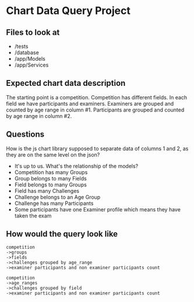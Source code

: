 # Chart Data Query Project

## Files to look at
- /tests
- /database
- /app/Models
- /app/Services

## Expected chart data description
The starting point is a competition.
Competition has different fields.
In each field we have participants and examiners.
Examiners are grouped and counted by age range in column #1.
Participants are grouped and counted by age range in column #2.

## Questions
How is the js chart library supposed to separate data of columns 1 and 2, as they are on the same level on the json?
- It's up to us.
What's the relationship of the models?
- Competition has many Groups
- Group belongs to many Fields
- Field belongs to many Groups
- Field has many Challenges
- Challenge belongs to an Age Group
- Challenge has many Participants
- Some participants have one Examiner profile which means they have taken the exam

## How would the query look like
```
competition
->groups
->fields
->challenges grouped by age_range
->examiner participants and non examiner participants count

competition
->age_ranges
->challenges grouped by field
->examiner participants and non examiner participants count
```

